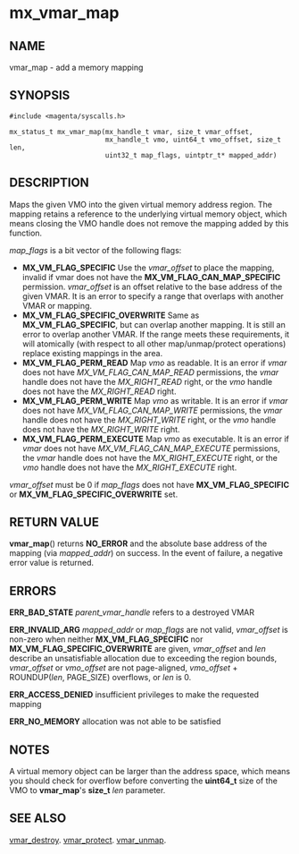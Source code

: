 # mx_vmar_map

## NAME

vmar_map - add a memory mapping

## SYNOPSIS

```
#include <magenta/syscalls.h>

mx_status_t mx_vmar_map(mx_handle_t vmar, size_t vmar_offset,
                        mx_handle_t vmo, uint64_t vmo_offset, size_t len,
                        uint32_t map_flags, uintptr_t* mapped_addr)
```

## DESCRIPTION

Maps the given VMO into the given virtual memory address region.  The mapping
retains a reference to the underlying virtual memory object, which means
closing the VMO handle does not remove the mapping added by this function.

*map_flags* is a bit vector of the following flags:
- **MX_VM_FLAG_SPECIFIC**  Use the *vmar_offset* to place the mapping, invalid if
  vmar does not have the **MX_VM_FLAG_CAN_MAP_SPECIFIC** permission.
  *vmar_offset* is an offset relative to the base address of the given VMAR.
  It is an error to specify a range that overlaps with another VMAR or mapping.
- **MX_VM_FLAG_SPECIFIC_OVERWRITE**  Same as **MX_VM_FLAG_SPECIFIC**, but can
  overlap another mapping.  It is still an error to overlap another VMAR.  If
  the range meets these requirements, it will atomically (with respect to all
  other map/unmap/protect operations) replace existing mappings in the area.
- **MX_VM_FLAG_PERM_READ**  Map *vmo* as readable.  It is an error if *vmar*
  does not have *MX_VM_FLAG_CAN_MAP_READ* permissions, the *vmar* handle does
  not have the *MX_RIGHT_READ* right, or the *vmo* handle does not have the
  *MX_RIGHT_READ* right.
- **MX_VM_FLAG_PERM_WRITE**  Map *vmo* as writable.  It is an error if *vmar*
  does not have *MX_VM_FLAG_CAN_MAP_WRITE* permissions, the *vmar* handle does
  not have the *MX_RIGHT_WRITE* right, or the *vmo* handle does not have the
  *MX_RIGHT_WRITE* right.
- **MX_VM_FLAG_PERM_EXECUTE**  Map *vmo* as executable.  It is an error if *vmar*
  does not have *MX_VM_FLAG_CAN_MAP_EXECUTE* permissions, the *vmar* handle does
  not have the *MX_RIGHT_EXECUTE* right, or the *vmo* handle does not have the
  *MX_RIGHT_EXECUTE* right.

*vmar_offset* must be 0 if *map_flags* does not have **MX_VM_FLAG_SPECIFIC** or
**MX_VM_FLAG_SPECIFIC_OVERWRITE** set.

## RETURN VALUE

**vmar_map**() returns **NO_ERROR** and the absolute base address of the
mapping (via *mapped_addr*) on success.  In the event of failure, a negative
error value is returned.

## ERRORS

**ERR_BAD_STATE**  *parent_vmar_handle* refers to a destroyed VMAR

**ERR_INVALID_ARG** *mapped_addr* or *map_flags* are not valid, *vmar_offset* is
non-zero when neither **MX_VM_FLAG_SPECIFIC** nor
**MX_VM_FLAG_SPECIFIC_OVERWRITE** are given, *vmar_offset* and *len*
describe an unsatisfiable allocation due to exceeding the region bounds,
*vmar_offset* or *vmo_offset* are not page-aligned,
*vmo_offset* + ROUNDUP(*len*, PAGE_SIZE) overflows, or *len* is 0.

**ERR_ACCESS_DENIED**  insufficient privileges to make the requested mapping

**ERR_NO_MEMORY**  allocation was not able to be satisfied

## NOTES

A virtual memory object can be larger than the address space, which means you
should check for overflow before converting the **uint64_t** size of the VMO to
**vmar_map**'s **size_t** *len* parameter.

## SEE ALSO

[vmar_destroy](vmar_destroy.md).
[vmar_protect](vmar_protect.md).
[vmar_unmap](vmar_unmap.md).
